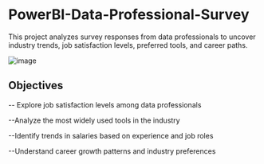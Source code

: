 # PowerBI-Data-Professional-Survey

This project analyzes survey responses from data professionals to uncover industry trends, job satisfaction levels, preferred tools, and career paths.

![image](https://github.com/user-attachments/assets/5e72c5d0-3685-447c-b389-acee4a2f81b0)


## Objectives
  -- Explore job satisfaction levels among data professionals
  
  --Analyze the most widely used tools in the industry
  
  --Identify trends in salaries based on experience and job roles
  
  --Understand career growth patterns and industry preferences
  
